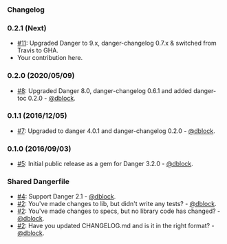 ### Changelog

### 0.2.1 (Next)

* [#11](https://github.com/ruby-grape/danger/pull/11): Upgraded Danger to 9.x, danger-changelog 0.7.x & switched from Travis to GHA.
* Your contribution here.

### 0.2.0 (2020/05/09)

* [#8](https://github.com/ruby-grape/danger/pull/8): Upgraded Danger 8.0, danger-changelog 0.6.1 and added danger-toc 0.2.0 - [@dblock](https://github.com/dblock).

### 0.1.1 (2016/12/05)

* [#7](https://github.com/ruby-grape/danger/pull/7): Upgraded to danger 4.0.1 and danger-changelog 0.2.0 - [@dblock](https://github.com/dblock).

### 0.1.0 (2016/09/03)

* [#5](https://github.com/ruby-grape/danger/pull/5): Initial public release as a gem for Danger 3.2.0 - [@dblock](https://github.com/dblock).

### Shared Dangerfile

* [#4](https://github.com/ruby-grape/danger/pull/4): Support Danger 2.1 - [@dblock](https://github.com/dblock).
* [#2](https://github.com/ruby-grape/danger/pull/2): You've made changes to lib, but didn't write any tests? - [@dblock](https://github.com/dblock).
* [#2](https://github.com/ruby-grape/danger/pull/2): You've made changes to specs, but no library code has changed? - [@dblock](https://github.com/dblock).
* [#2](https://github.com/ruby-grape/danger/pull/2): Have you updated CHANGELOG.md and is it in the right format? - [@dblock](https://github.com/dblock).
